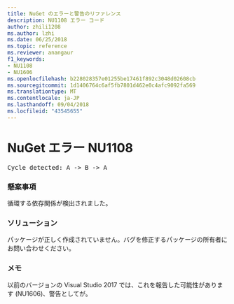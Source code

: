 ```yaml
---
title: NuGet のエラーと警告のリファレンス
description: NU1108 エラー コード
author: zhili1208
ms.author: lzhi
ms.date: 06/25/2018
ms.topic: reference
ms.reviewer: anangaur
f1_keywords:
- NU1108
- NU1606
ms.openlocfilehash: b228028357e01255be17461f892c3048d02608cb
ms.sourcegitcommit: 1d1406764c6af5fb7801d462e0c4afc9092fa569
ms.translationtype: MT
ms.contentlocale: ja-JP
ms.lasthandoff: 09/04/2018
ms.locfileid: "43545655"
---
```

# <a name="nuget-error-nu1108"></a>NuGet エラー NU1108

<pre>Cycle detected: A -> B -> A</pre>

### <a name="issue"></a>懸案事項
循環する依存関係が検出されました。

### <a name="solution"></a>ソリューション
パッケージが正しく作成されていません。バグを修正するパッケージの所有者にお問い合わせください。

### <a name="note"></a>メモ
以前のバージョンの Visual Studio 2017 では、これを報告した可能性があります (NU1606)、警告としてが。
